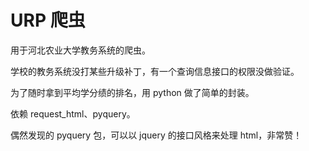 # URP 爬虫

用于河北农业大学教务系统的爬虫。

学校的教务系统没打某些升级补丁，有一个查询信息接口的权限没做验证。

为了随时拿到平均学分绩的排名，用 python 做了简单的封装。

依赖 request_html、pyquery。

偶然发现的 pyquery 包，可以以 jquery 的接口风格来处理 html，非常赞！